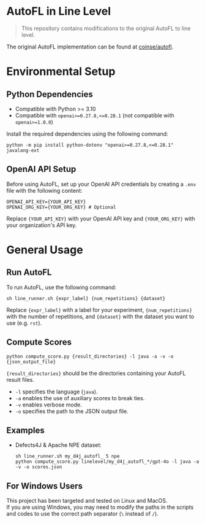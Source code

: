 # AutoFL in Line Level

> This repository contains modifications to the original AutoFL to line level.

The original AutoFL implementation can be found at [coinse/autofl](https://github.com/coinse/autofl).

# Environmental Setup
## Python Dependencies
- Compatible with Python >= 3.10
- Compatible with `openai>=0.27.8,<=0.28.1` (not compatible with `openai>=1.0.0`)

Install the required dependencies using the following command:

```shell
python -m pip install python-dotenv "openai>=0.27.8,<=0.28.1" javalang-ext
```

## OpenAI API Setup
Before using AutoFL, set up your OpenAI API credentials by creating a `.env` file with the following content:

```shell
OPENAI_API_KEY={YOUR_API_KEY}
OPENAI_ORG_KEY={YOUR_ORG_KEY} # Optional
```
Replace `{YOUR_API_KEY}` with your OpenAI API key and `{YOUR_ORG_KEY}` with your organization's API key.

# General Usage

## Run AutoFL

To run AutoFL, use the following command:
```shell
sh line_runner.sh {expr_label} {num_repetitions} {dataset}
```

Replace `{expr_label}` with a label for your experiment, `{num_repetitions}` with the number of repetitions, and `{dataset}` with the dataset you want to use (e.g. `rst`).

## Compute Scores
```shell
python compute_score.py {result_directories} -l java -a -v -o {json_output_file}
```

`{result_directories}` should be the directories containing your AutoFL result files.
- `-l` specifies the language (`java`).
- `-a` enables the use of auxiliary scores to break ties.
- `-v` enables verbose mode.
- `-o` specifies the path to the JSON output file.

## Examples

- Defects4J & Apache NPE dataset:
    ```shell
    sh line_runner.sh my_d4j_autofl_ 5 npe
    python compute_score.py linelevel/my_d4j_autofl_*/gpt-4o -l java -a -v -o scores.json
    ```

## For Windows Users
This project has been targeted and tested on Linux and MacOS.  
If you are using Windows, you may need to modify the paths in the scripts and codes to use the correct path separator (`\` instead of `/`).
